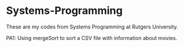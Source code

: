 # Systems-Programming

These are my codes from Systems Programming at Rutgers University.

PA1: Using mergeSort to sort a CSV file with information about movies.
